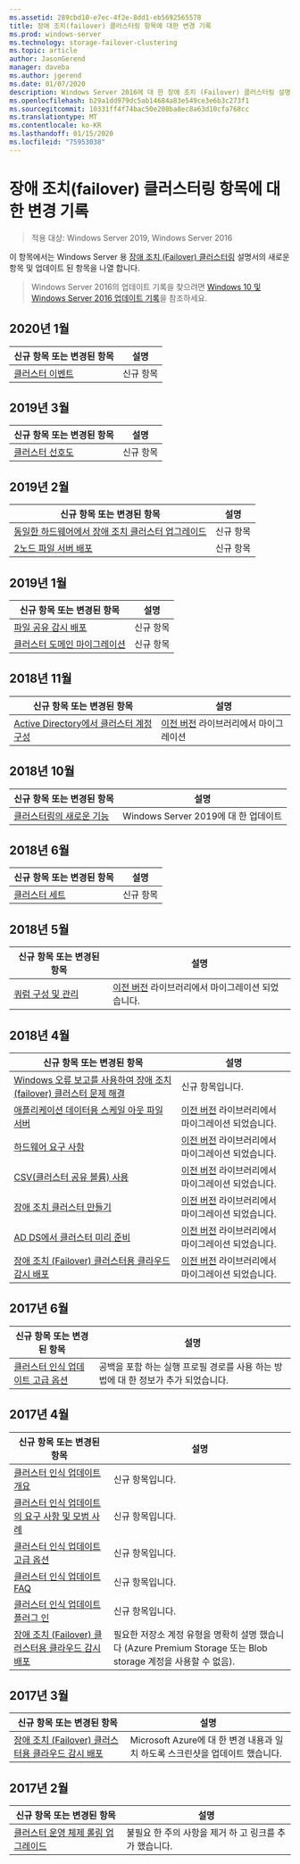 ```yaml
---
ms.assetid: 289cbd10-e7ec-4f2e-8dd1-eb5692565578
title: 장애 조치(failover) 클러스터링 항목에 대한 변경 기록
ms.prod: windows-server
ms.technology: storage-failover-clustering
ms.topic: article
author: JasonGerend
manager: daveba
ms.author: jgerend
ms.date: 01/07/2020
description: Windows Server 2016에 대 한 장애 조치 (Failover) 클러스터링 설명서의 새로운 항목 및 업데이트 된 항목
ms.openlocfilehash: b29a1dd979dc5ab14684a83e549ce3e6b3c273f1
ms.sourcegitcommit: 10331ff4f74bac50e208ba8ec8a63d10cfa768cc
ms.translationtype: MT
ms.contentlocale: ko-KR
ms.lasthandoff: 01/15/2020
ms.locfileid: "75953038"
---
```

# <a name="change-history-for-failover-clustering-topics"></a>장애 조치(failover) 클러스터링 항목에 대한 변경 기록

>적용 대상: Windows Server 2019, Windows Server 2016

이 항목에서는 Windows Server 용 [장애 조치 (Failover) 클러스터링](failover-clustering-overview.md) 설명서의 새로운 항목 및 업데이트 된 항목을 나열 합니다.

> Windows Server 2016의 업데이트 기록을 찾으려면 [Windows 10 및 Windows Server 2016 업데이트 기록](https://support.microsoft.com/help/4000825/windows-10-and-windows-server-2016-update-history)을 참조하세요.

## <a name="january-2020"></a>2020년 1월

|신규 항목 또는 변경된 항목                                    |설명 |
|--------------------------------------------------------|------------|
|[클러스터 이벤트](system-events.md)| 신규 항목     |

## <a name="march-2019"></a>2019년 3월

|신규 항목 또는 변경된 항목                                    |설명 |
|--------------------------------------------------------|------------|
|[클러스터 선호도](cluster-affinity.md)| 신규 항목     |

## <a name="february-2019"></a>2019년 2월

|신규 항목 또는 변경된 항목                                    |설명 |
|--------------------------------------------------------|------------|
| [동일한 하드웨어에서 장애 조치 클러스터 업그레이드](upgrade-option-same-hardware.md)| 신규 항목 |
|[2노드 파일 서버 배포](deploy-two-node-clustered-file-server.md)| 신규 항목 |

## <a name="january-2019"></a>2019년 1월

|신규 항목 또는 변경된 항목                                    |설명 |
|--------------------------------------------------------|------------|
|[파일 공유 감시 배포](file-share-witness.md)    | 신규 항목        |
|[클러스터 도메인 마이그레이션](cluster-domain-migration.md) | 신규 항목        |

## <a name="november-2018"></a>2018년 11월

|신규 항목 또는 변경된 항목|설명|
|---|---|
|[Active Directory에서 클러스터 계정 구성](configure-ad-accounts.md)|[이전 버전](https://docs.microsoft.com/previous-versions/windows/it-pro/windows-server-2008-R2-and-2008/) 라이브러리에서 마이그레이션|

## <a name="october-2018"></a>2018년 10월

|신규 항목 또는 변경된 항목|설명|
|---|---|
|[클러스터링의 새로운 기능](whats-new-in-failover-clustering.md)| Windows Server 2019에 대 한 업데이트|

## <a name="june-2018"></a>2018년 6월

|신규 항목 또는 변경된 항목|설명|
|---|---|
|[클러스터 세트](../storage/storage-spaces/cluster-sets.md)| 신규 항목|

## <a name="may-2018"></a>2018년 5월

|신규 항목 또는 변경된 항목|설명|
|---|---|
|[쿼럼 구성 및 관리](manage-cluster-quorum.md) | [이전 버전](https://docs.microsoft.com/previous-versions/windows/it-pro/windows-server-2012-R2-and-2012) 라이브러리에서 마이그레이션 되었습니다. |

## <a name="april-2018"></a>2018년 4월

|신규 항목 또는 변경된 항목|설명|
|---|---|
|[Windows 오류 보고를 사용하여 장애 조치(failover) 클러스터 문제 해결](troubleshooting-using-WER-reports.md)| 신규 항목입니다. |
|[애플리케이션 데이터용 스케일 아웃 파일 서버](sofs-overview.md)|[이전 버전](https://docs.microsoft.com/previous-versions/windows/it-pro/windows-server-2012-R2-and-2012) 라이브러리에서 마이그레이션 되었습니다.|
|[하드웨어 요구 사항](clustering-requirements.md)|[이전 버전](https://docs.microsoft.com/previous-versions/windows/it-pro/windows-server-2012-R2-and-2012) 라이브러리에서 마이그레이션 되었습니다.|
|[CSV(클러스터 공유 볼륨) 사용](failover-cluster-csvs.md)|[이전 버전](https://docs.microsoft.com/previous-versions/windows/it-pro/windows-server-2012-R2-and-2012) 라이브러리에서 마이그레이션 되었습니다.|
|[장애 조치 클러스터 만들기](create-failover-cluster.md)|[이전 버전](https://docs.microsoft.com/previous-versions/windows/it-pro/windows-server-2012-R2-and-2012) 라이브러리에서 마이그레이션 되었습니다.|
|[AD DS에서 클러스터 미리 준비](prestage-cluster-adds.md)|[이전 버전](https://docs.microsoft.com/previous-versions/windows/it-pro/windows-server-2012-R2-and-2012) 라이브러리에서 마이그레이션 되었습니다.|
|[장애 조치 (Failover) 클러스터용 클라우드 감시 배포](deploy-cloud-witness.md)|[이전 버전](https://docs.microsoft.com/previous-versions/windows/it-pro/windows-server-2012-R2-and-2012) 라이브러리에서 마이그레이션 되었습니다.|

## <a name="june-2017"></a>2017년 6월

|신규 항목 또는 변경된 항목|설명|
|---|---|
|[클러스터 인식 업데이트 고급 옵션](cluster-aware-updating-options.md)|공백을 포함 하는 실행 프로필 경로를 사용 하는 방법에 대 한 정보가 추가 되었습니다.|

## <a name="april-2017"></a>2017년 4월

|신규 항목 또는 변경된 항목|설명|
|---|---|
|[클러스터 인식 업데이트 개요](cluster-aware-updating.md)|신규 항목입니다.|
|[클러스터 인식 업데이트의 요구 사항 및 모범 사례](cluster-aware-updating-requirements.md)|신규 항목입니다.|
|[클러스터 인식 업데이트 고급 옵션](cluster-aware-updating-options.md)|신규 항목입니다.|
|[클러스터 인식 업데이트 FAQ](cluster-aware-updating-faq.md)|신규 항목입니다.|
|[클러스터 인식 업데이트 플러그 인](cluster-aware-updating-plug-ins.md)|신규 항목입니다.|
|[장애 조치 (Failover) 클러스터용 클라우드 감시 배포](deploy-cloud-witness.md)|필요한 저장소 계정 유형을 명확히 설명 했습니다 (Azure Premium Storage 또는 Blob storage 계정을 사용할 수 없음).|

## <a name="march-2017"></a>2017년 3월

|신규 항목 또는 변경된 항목|설명|
|---|---|
|[장애 조치 (Failover) 클러스터용 클라우드 감시 배포](deploy-cloud-witness.md)| Microsoft Azure에 대 한 변경 내용과 일치 하도록 스크린샷을 업데이트 했습니다.|

## <a name="february-2017"></a>2017년 2월

|신규 항목 또는 변경된 항목|설명|
|---|---|
|[클러스터 운영 체제 롤링 업그레이드](Cluster-Operating-System-Rolling-Upgrade.md)|불필요 한 주의 사항을 제거 하 고 링크를 추가 했습니다.|
